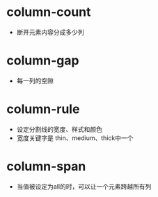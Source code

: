 # column-count
- 断开元素内容分成多少列

# column-gap
- 每一列的空隙

# column-rule
- 设定分割线的宽度、样式和颜色
- 宽度关键字是 thin、medium、thick中一个

# column-span
- 当值被设定为all的时，可以让一个元素跨越所有列